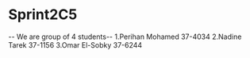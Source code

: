 # Sprint2C5

-- We are group of 4 students--
1.Perihan Mohamed 37-4034
2.Nadine Tarek 37-1156
3.Omar El-Sobky 37-6244